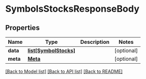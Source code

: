 # SymbolsStocksResponseBody

## Properties
Name | Type | Description | Notes
------------ | ------------- | ------------- | -------------
**data** | [**list[SymbolStocks]**](SymbolStocks.md) |  | [optional] 
**meta** | [**Meta**](Meta.md) |  | [optional] 

[[Back to Model list]](../README.md#documentation-for-models) [[Back to API list]](../README.md#documentation-for-api-endpoints) [[Back to README]](../README.md)

